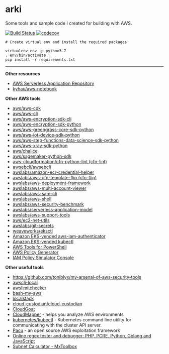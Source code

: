 # arki

Some tools and sample code I created for building with AWS.

[![Build Status](https://travis-ci.org/kyhau/arki.svg?branch=master)](https://travis-ci.org/kyhau/arki)
[![codecov](https://codecov.io/gh/kyhau/arki/branch/master/graph/badge.svg)](https://codecov.io/gh/kyhau/arki)

```
# Create virtual env and install the required packages

virtualenv env -p python3.7
. env/bin/activate
pip install -r requirements.txt
```

---
**Other resources**
- [AWS Serverless Application Repository](https://aws.amazon.com/serverless/serverlessrepo/)
- [kyhau/aws-notebook](https://github.com/kyhau/aws-notebook)

**Other AWS tools**
- [aws/aws-cdk](https://github.com/aws/aws-cdk)
- [aws/aws-cli](https://github.com/aws/aws-cli)
- [aws/aws-encryption-sdk-cli](https://github.com/aws/aws-encryption-sdk-cli)
- [aws/aws-encryption-sdk-python](https://github.com/aws/aws-encryption-sdk-python)
- [aws/aws-greengrass-core-sdk-python](https://github.com/aws/aws-greengrass-core-sdk-python)
- [aws/aws-iot-device-sdk-python](https://github.com/aws/aws-iot-device-sdk-python)
- [aws/aws-step-functions-data-science-sdk-python](https://github.com/aws/aws-step-functions-data-science-sdk-python)
- [aws/aws-xray-sdk-python](https://github.com/aws/aws-xray-sdk-python)
- [aws/chalice](https://github.com/aws/chalice)
- [aws/sagemaker-python-sdk](https://github.com/aws/sagemaker-python-sdk)
- [aws-cloudformation/cfn-python-lint (cfn-lint)](https://github.com/aws-cloudformation/cfn-python-lint)
- [awsebcli/awsebcli](https://github.com/awsebcli/awsebcli)
- [awslabs/amazon-ecr-credential-helper](https://github.com/awslabs/amazon-ecr-credential-helper)
- [awslabs/aws-cfn-template-flip (cfn-flip)](https://github.com/awslabs/aws-cfn-template-flip)
- [awslabs/aws-deployment-framework](https://github.com/awslabs/aws-deployment-framework)
- [awslabs/aws-multi-account-viewer](https://github.com/awslabs/aws-multi-account-viewer)
- [awslabs/aws-sam-cli](https://github.com/awslabs/aws-sam-cli)
- [awslabs/aws-shell](https://github.com/awslabs/aws-shell)
- [awslabs/aws-security-benchmark](https://github.com/awslabs/aws-security-benchmark)
- [awslabs/serverless-application-model](https://github.com/awslabs/serverless-application-model)
- [awslabs/aws-support-tools](https://github.com/awslabs/aws-support-tools) 
- [aws/ec2-net-utils](https://github.com/aws/ec2-net-utils)
- [awslabs/git-secrets](https://github.com/awslabs/git-secrets)
- [weaveworks/eksctl](https://github.com/weaveworks/eksctl)
- [Amazon EKS-vended aws-iam-authenticator](
  https://docs.aws.amazon.com/eks/latest/userguide/install-aws-iam-authenticator.html)
- [Amazon EKS-vended kubectl](https://docs.aws.amazon.com/eks/latest/userguide/install-kubectl.html)
- [AWS Tools for PowerShell](https://aws.amazon.com/powershell/)
- [AWS Policy Generator](https://awspolicygen.s3.amazonaws.com/policygen.html)
- [IAM Policy Simulator Console](https://policysim.aws.amazon.com/)

**Other useful tools**
- https://github.com/toniblyx/my-arsenal-of-aws-security-tools
- [awscli-local](https://github.com/localstack/awscli-local)
- [awslimitchecker](https://github.com/jantman/awslimitchecker)
- [bash-my-aws](https://github.com/bash-my-universe/bash-my-aws.git)
- [localstack](https://github.com/localstack/localstack)
- [cloud-custodian/cloud-custodian](https://github.com/cloud-custodian/cloud-custodian)
- [CloudGoat](https://github.com/RhinoSecurityLabs/cloudgoat)
- [CloudMapper](https://github.com/duo-labs/cloudmapper) - helps you analyze AWS environments 
- [kubernetes/kubectl](https://github.com/kubernetes/kubectl) - Kubernetes command line utility for communicating with
  the cluster API server.
- [Pacu](https://github.com/RhinoSecurityLabs/pacu) - an open source AWS exploitation framework
- [Online regex tester and debugger: PHP, PCRE, Python, Golang and JavaScript](https://regex101.com/)
- [Subnet Calculator - MxToolbox](https://mxtoolbox.com/subnetcalculator.aspx)
